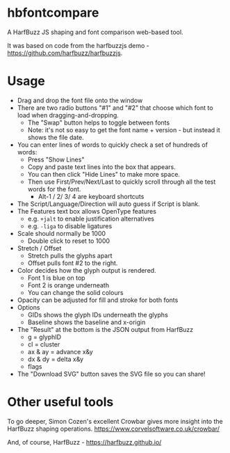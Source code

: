 # hbfontcompare
A HarfBuzz JS shaping and font comparison web-based tool.

It was based on code from the harfbuzzjs demo - https://github.com/harfbuzz/harfbuzzjs.

# Usage

- Drag and drop the font file onto the window
- There are two radio buttons "#1" and "#2" that choose which font to load when dragging-and-dropping.
    - The "Swap" button helps to toggle between fonts
    - Note: it's not so easy to get the font name + version - but instead it shows the file date.
- You can enter lines of words to quickly check a set of hundreds of words:
	- Press "Show Lines"
	- Copy and paste text lines into the box that appears.
	- You can then click "Hide Lines" to make more space.
	- Then use First/Prev/Next/Last to quickly scroll through all the test words for the font.
		- Alt-1 / 2/ 3/ 4 are keyboard shortcuts
- The Script/Language/Direction will auto guess if Script is blank.
- The Features text box allows OpenType features
	- e.g. `+jalt` to enable justification alternatives
	- e.g. `-liga` to disable ligatures
- Scale should normally be 1000
	- Double click to reset to 1000
- Stretch / Offset
	- Stretch pulls the glyphs apart
	- Offset pulls font #2 to the right.
- Color decides how the glyph output is rendered.
	- Font 1 is blue on top
	- Font 2 is orange underneath
	- You can change the solid colours
- Opacity can be adjusted for fill and stroke for both fonts
- Options
	- GIDs shows the glyph IDs underneath the glyphs
	- Baseline shows the baseline and x-origin
- The "Result" at the bottom is the JSON output from HarfBuzz
	- g = glyphID
	- cl = cluster
	- ax & ay = advance x&y
	- dx & dy = delta x&y
	- flags
- The "Download SVG" button saves the SVG file so you can share!


# Other useful tools
To go deeper, Simon Cozen's excellent Crowbar gives more insight into the HarfBuzz shaping operations.
https://www.corvelsoftware.co.uk/crowbar/

And, of course, HarfBuzz - https://harfbuzz.github.io/

